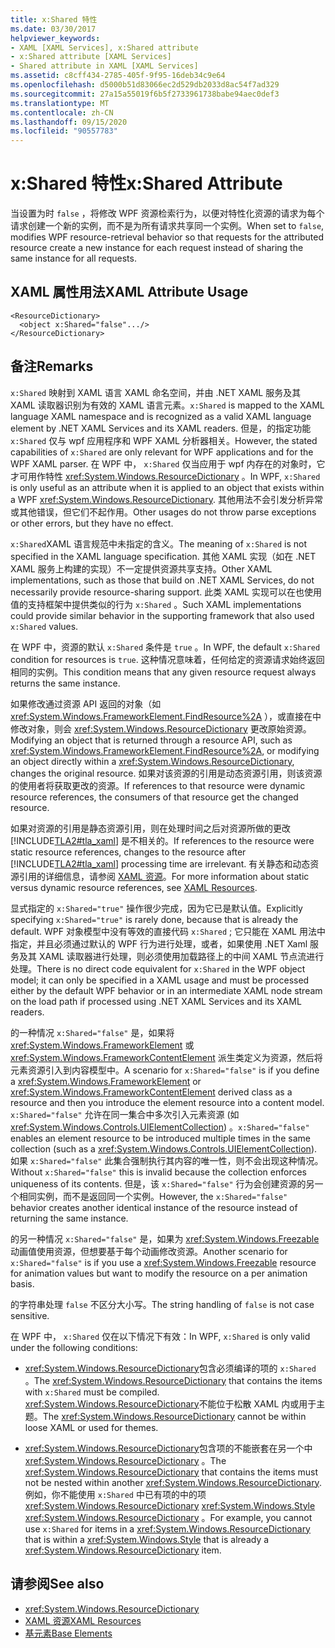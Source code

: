 ```yaml
---
title: x:Shared 特性
ms.date: 03/30/2017
helpviewer_keywords:
- XAML [XAML Services], x:Shared attribute
- x:Shared attribute [XAML Services]
- Shared attribute in XAML [XAML Services]
ms.assetid: c8cff434-2785-405f-9f95-16deb34c9e64
ms.openlocfilehash: d5000b51d83066ec2d529db2033d8ac54f7ad329
ms.sourcegitcommit: 27a15a55019f6b5f2733961738babe94aec0def3
ms.translationtype: MT
ms.contentlocale: zh-CN
ms.lasthandoff: 09/15/2020
ms.locfileid: "90557783"
---
```

# <a name="xshared-attribute"></a><span data-ttu-id="0995a-102">x:Shared 特性</span><span class="sxs-lookup"><span data-stu-id="0995a-102">x:Shared Attribute</span></span>

<span data-ttu-id="0995a-103">当设置为时 `false` ，将修改 WPF 资源检索行为，以便对特性化资源的请求为每个请求创建一个新的实例，而不是为所有请求共享同一个实例。</span><span class="sxs-lookup"><span data-stu-id="0995a-103">When set to `false`, modifies WPF resource-retrieval behavior so that requests for the attributed resource create a new instance for each request instead of sharing the same instance for all requests.</span></span>

## <a name="xaml-attribute-usage"></a><span data-ttu-id="0995a-104">XAML 属性用法</span><span class="sxs-lookup"><span data-stu-id="0995a-104">XAML Attribute Usage</span></span>

```xaml
<ResourceDictionary>
  <object x:Shared="false".../>
</ResourceDictionary>
```

## <a name="remarks"></a><span data-ttu-id="0995a-105">备注</span><span class="sxs-lookup"><span data-stu-id="0995a-105">Remarks</span></span>

<span data-ttu-id="0995a-106">`x:Shared` 映射到 XAML 语言 XAML 命名空间，并由 .NET XAML 服务及其 XAML 读取器识别为有效的 XAML 语言元素。</span><span class="sxs-lookup"><span data-stu-id="0995a-106">`x:Shared` is mapped to the XAML language XAML namespace and is recognized as a valid XAML language element by .NET XAML Services and its XAML readers.</span></span> <span data-ttu-id="0995a-107">但是，的指定功能 `x:Shared` 仅与 wpf 应用程序和 WPF XAML 分析器相关。</span><span class="sxs-lookup"><span data-stu-id="0995a-107">However, the stated capabilities of `x:Shared` are only relevant for WPF applications and for the WPF XAML parser.</span></span> <span data-ttu-id="0995a-108">在 WPF 中， `x:Shared` 仅当应用于 wpf 内存在的对象时，它才可用作特性 <xref:System.Windows.ResourceDictionary> 。</span><span class="sxs-lookup"><span data-stu-id="0995a-108">In WPF, `x:Shared` is only useful as an attribute when it is applied to an object that exists within a WPF <xref:System.Windows.ResourceDictionary>.</span></span> <span data-ttu-id="0995a-109">其他用法不会引发分析异常或其他错误，但它们不起作用。</span><span class="sxs-lookup"><span data-stu-id="0995a-109">Other usages do not throw parse exceptions or other errors, but they have no effect.</span></span>

<span data-ttu-id="0995a-110">`x:Shared`XAML 语言规范中未指定的含义。</span><span class="sxs-lookup"><span data-stu-id="0995a-110">The meaning of `x:Shared` is not specified in the XAML language specification.</span></span> <span data-ttu-id="0995a-111">其他 XAML 实现（如在 .NET XAML 服务上构建的实现）不一定提供资源共享支持。</span><span class="sxs-lookup"><span data-stu-id="0995a-111">Other XAML implementations, such as those that build on .NET XAML Services, do not necessarily provide resource-sharing support.</span></span> <span data-ttu-id="0995a-112">此类 XAML 实现可以在也使用值的支持框架中提供类似的行为 `x:Shared` 。</span><span class="sxs-lookup"><span data-stu-id="0995a-112">Such XAML implementations could provide similar behavior in the supporting framework that also used `x:Shared` values.</span></span>

<span data-ttu-id="0995a-113">在 WPF 中，资源的默认 `x:Shared` 条件是 `true` 。</span><span class="sxs-lookup"><span data-stu-id="0995a-113">In WPF, the default `x:Shared` condition for resources is `true`.</span></span> <span data-ttu-id="0995a-114">这种情况意味着，任何给定的资源请求始终返回相同的实例。</span><span class="sxs-lookup"><span data-stu-id="0995a-114">This condition means that any given resource request always returns the same instance.</span></span>

<span data-ttu-id="0995a-115">如果修改通过资源 API 返回的对象（如 <xref:System.Windows.FrameworkElement.FindResource%2A> ），或直接在中修改对象，则会 <xref:System.Windows.ResourceDictionary> 更改原始资源。</span><span class="sxs-lookup"><span data-stu-id="0995a-115">Modifying an object that is returned through a resource API, such as <xref:System.Windows.FrameworkElement.FindResource%2A>, or modifying an object directly within a <xref:System.Windows.ResourceDictionary>, changes the original resource.</span></span> <span data-ttu-id="0995a-116">如果对该资源的引用是动态资源引用，则该资源的使用者将获取更改的资源。</span><span class="sxs-lookup"><span data-stu-id="0995a-116">If references to that resource were dynamic resource references, the consumers of that resource get the changed resource.</span></span>

<span data-ttu-id="0995a-117">如果对资源的引用是静态资源引用，则在处理时间之后对资源所做的更改 [!INCLUDE[TLA2#tla_xaml](../../../includes/tla2sharptla-xaml-md.md)] 是不相关的。</span><span class="sxs-lookup"><span data-stu-id="0995a-117">If references to the resource were static resource references, changes to the resource after [!INCLUDE[TLA2#tla_xaml](../../../includes/tla2sharptla-xaml-md.md)] processing time are irrelevant.</span></span> <span data-ttu-id="0995a-118">有关静态和动态资源引用的详细信息，请参阅 [XAML 资源](../fundamentals/xaml-resources-define.md)。</span><span class="sxs-lookup"><span data-stu-id="0995a-118">For more information about static versus dynamic resource references, see [XAML Resources](../fundamentals/xaml-resources-define.md).</span></span>

<span data-ttu-id="0995a-119">显式指定的 `x:Shared="true"` 操作很少完成，因为它已是默认值。</span><span class="sxs-lookup"><span data-stu-id="0995a-119">Explicitly specifying `x:Shared="true"` is rarely done, because that is already the default.</span></span> <span data-ttu-id="0995a-120">WPF 对象模型中没有等效的直接代码 `x:Shared` ; 它只能在 XAML 用法中指定，并且必须通过默认的 WPF 行为进行处理，或者，如果使用 .NET Xaml 服务及其 XAML 读取器进行处理，则必须使用加载路径上的中间 XAML 节点流进行处理。</span><span class="sxs-lookup"><span data-stu-id="0995a-120">There is no direct code equivalent for `x:Shared` in the WPF object model; it can only be specified in a XAML usage and must be processed either by the default WPF behavior or in an intermediate XAML node stream on the load path if processed using .NET XAML Services and its XAML readers.</span></span>

<span data-ttu-id="0995a-121">的一种情况 `x:Shared="false"` 是，如果将 <xref:System.Windows.FrameworkElement> 或 <xref:System.Windows.FrameworkContentElement> 派生类定义为资源，然后将元素资源引入到内容模型中。</span><span class="sxs-lookup"><span data-stu-id="0995a-121">A scenario for `x:Shared="false"` is if you define a <xref:System.Windows.FrameworkElement> or <xref:System.Windows.FrameworkContentElement> derived class as a resource and then you introduce the element resource into a content model.</span></span> <span data-ttu-id="0995a-122">`x:Shared="false"` 允许在同一集合中多次引入元素资源 (如 <xref:System.Windows.Controls.UIElementCollection>) 。</span><span class="sxs-lookup"><span data-stu-id="0995a-122">`x:Shared="false"` enables an element resource to be introduced multiple times in the same collection (such as a <xref:System.Windows.Controls.UIElementCollection>).</span></span> <span data-ttu-id="0995a-123">如果 `x:Shared="false"` 此集合强制执行其内容的唯一性，则不会出现这种情况。</span><span class="sxs-lookup"><span data-stu-id="0995a-123">Without `x:Shared="false"` this is invalid because the collection enforces uniqueness of its contents.</span></span> <span data-ttu-id="0995a-124">但是，该 `x:Shared="false"` 行为会创建资源的另一个相同实例，而不是返回同一个实例。</span><span class="sxs-lookup"><span data-stu-id="0995a-124">However, the `x:Shared="false"` behavior creates another identical instance of the resource instead of returning the same instance.</span></span>

<span data-ttu-id="0995a-125">的另一种情况 `x:Shared="false"` 是，如果为 <xref:System.Windows.Freezable> 动画值使用资源，但想要基于每个动画修改资源。</span><span class="sxs-lookup"><span data-stu-id="0995a-125">Another scenario for `x:Shared="false"` is if you use a <xref:System.Windows.Freezable> resource for animation values but want to modify the resource on a per animation basis.</span></span>

<span data-ttu-id="0995a-126">的字符串处理 `false` 不区分大小写。</span><span class="sxs-lookup"><span data-stu-id="0995a-126">The string handling of `false` is not case sensitive.</span></span>

<span data-ttu-id="0995a-127">在 WPF 中， `x:Shared` 仅在以下情况下有效：</span><span class="sxs-lookup"><span data-stu-id="0995a-127">In WPF, `x:Shared` is only valid under the following conditions:</span></span>

- <span data-ttu-id="0995a-128"><xref:System.Windows.ResourceDictionary>包含必须编译的项的 `x:Shared` 。</span><span class="sxs-lookup"><span data-stu-id="0995a-128">The <xref:System.Windows.ResourceDictionary> that contains the items with `x:Shared` must be compiled.</span></span> <span data-ttu-id="0995a-129"><xref:System.Windows.ResourceDictionary>不能位于松散 XAML 内或用于主题。</span><span class="sxs-lookup"><span data-stu-id="0995a-129">The <xref:System.Windows.ResourceDictionary> cannot be within loose XAML or used for themes.</span></span>

- <span data-ttu-id="0995a-130"><xref:System.Windows.ResourceDictionary>包含项的不能嵌套在另一个中 <xref:System.Windows.ResourceDictionary> 。</span><span class="sxs-lookup"><span data-stu-id="0995a-130">The <xref:System.Windows.ResourceDictionary> that contains the items must not be nested within another <xref:System.Windows.ResourceDictionary>.</span></span> <span data-ttu-id="0995a-131">例如，你不能使用 `x:Shared` 中已有项的中的项 <xref:System.Windows.ResourceDictionary> <xref:System.Windows.Style> <xref:System.Windows.ResourceDictionary> 。</span><span class="sxs-lookup"><span data-stu-id="0995a-131">For example, you cannot use `x:Shared` for items in a <xref:System.Windows.ResourceDictionary> that is within a <xref:System.Windows.Style> that is already a <xref:System.Windows.ResourceDictionary> item.</span></span>

## <a name="see-also"></a><span data-ttu-id="0995a-132">请参阅</span><span class="sxs-lookup"><span data-stu-id="0995a-132">See also</span></span>

- <xref:System.Windows.ResourceDictionary>
- [<span data-ttu-id="0995a-133">XAML 资源</span><span class="sxs-lookup"><span data-stu-id="0995a-133">XAML Resources</span></span>](../fundamentals/xaml-resources-define.md)
- [<span data-ttu-id="0995a-134">基元素</span><span class="sxs-lookup"><span data-stu-id="0995a-134">Base Elements</span></span>](/dotnet/desktop/wpf/advanced/base-elements)
